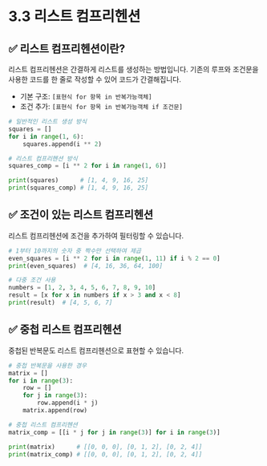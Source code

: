 # 3.3 리스트 컴프리헨션
## ✅ 리스트 컴프리헨션이란?
리스트 컴프리헨션은 간결하게 리스트를 생성하는 방법입니다. 기존의 루프와 조건문을 사용한 코드를 한 줄로 작성할 수 있어 코드가 간결해집니다.

- 기본 구조: `[표현식 for 항목 in 반복가능객체]`
- 조건 추가: `[표현식 for 항목 in 반복가능객체 if 조건문]`

```python
# 일반적인 리스트 생성 방식
squares = []
for i in range(1, 6):
    squares.append(i ** 2)

# 리스트 컴프리헨션 방식
squares_comp = [i ** 2 for i in range(1, 6)]

print(squares)      # [1, 4, 9, 16, 25]
print(squares_comp) # [1, 4, 9, 16, 25]
```

## ✅ 조건이 있는 리스트 컴프리헨션
리스트 컴프리헨션에 조건을 추가하여 필터링할 수 있습니다.

```python
# 1부터 10까지의 숫자 중 짝수만 선택하여 제곱
even_squares = [i ** 2 for i in range(1, 11) if i % 2 == 0]
print(even_squares)  # [4, 16, 36, 64, 100]

# 다중 조건 사용
numbers = [1, 2, 3, 4, 5, 6, 7, 8, 9, 10]
result = [x for x in numbers if x > 3 and x < 8]
print(result)  # [4, 5, 6, 7]
```

## ✅ 중첩 리스트 컴프리헨션
중첩된 반복문도 리스트 컴프리헨션으로 표현할 수 있습니다.

```python
# 중첩 반복문을 사용한 경우
matrix = []
for i in range(3):
    row = []
    for j in range(3):
        row.append(i * j)
    matrix.append(row)

# 중첩 리스트 컴프리헨션
matrix_comp = [[i * j for j in range(3)] for i in range(3)]

print(matrix)      # [[0, 0, 0], [0, 1, 2], [0, 2, 4]]
print(matrix_comp) # [[0, 0, 0], [0, 1, 2], [0, 2, 4]]
``` 